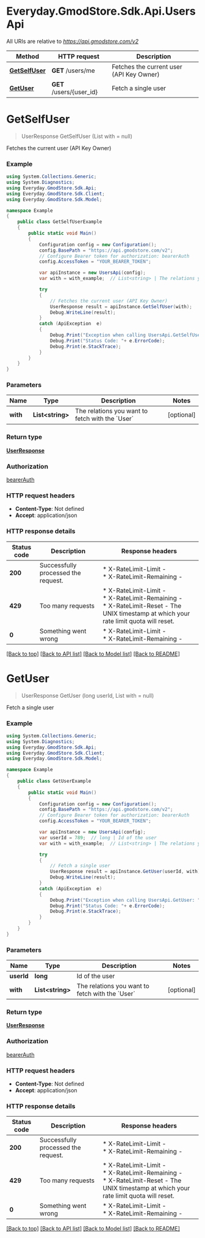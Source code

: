 # Everyday.GmodStore.Sdk.Api.UsersApi

All URIs are relative to *https://api.gmodstore.com/v2*

Method | HTTP request | Description
------------- | ------------- | -------------
[**GetSelfUser**](UsersApi.md#getselfuser) | **GET** /users/me | Fetches the current user (API Key Owner)
[**GetUser**](UsersApi.md#getuser) | **GET** /users/{user_id} | Fetch a single user


<a name="getselfuser"></a>
# **GetSelfUser**
> UserResponse GetSelfUser (List<string> with = null)

Fetches the current user (API Key Owner)

### Example
```csharp
using System.Collections.Generic;
using System.Diagnostics;
using Everyday.GmodStore.Sdk.Api;
using Everyday.GmodStore.Sdk.Client;
using Everyday.GmodStore.Sdk.Model;

namespace Example
{
    public class GetSelfUserExample
    {
        public static void Main()
        {
            Configuration config = new Configuration();
            config.BasePath = "https://api.gmodstore.com/v2";
            // Configure Bearer token for authorization: bearerAuth
            config.AccessToken = "YOUR_BEARER_TOKEN";

            var apiInstance = new UsersApi(config);
            var with = with_example;  // List<string> | The relations you want to fetch with the `User` (optional) 

            try
            {
                // Fetches the current user (API Key Owner)
                UserResponse result = apiInstance.GetSelfUser(with);
                Debug.WriteLine(result);
            }
            catch (ApiException  e)
            {
                Debug.Print("Exception when calling UsersApi.GetSelfUser: " + e.Message );
                Debug.Print("Status Code: "+ e.ErrorCode);
                Debug.Print(e.StackTrace);
            }
        }
    }
}
```

### Parameters

Name | Type | Description  | Notes
------------- | ------------- | ------------- | -------------
 **with** | **List&lt;string&gt;**| The relations you want to fetch with the &#x60;User&#x60; | [optional] 

### Return type

[**UserResponse**](UserResponse.md)

### Authorization

[bearerAuth](../README.md#bearerAuth)

### HTTP request headers

 - **Content-Type**: Not defined
 - **Accept**: application/json

### HTTP response details
| Status code | Description | Response headers |
|-------------|-------------|------------------|
| **200** | Successfully processed the request. |  * X-RateLimit-Limit -  <br>  * X-RateLimit-Remaining -  <br>  |
| **429** | Too many requests |  * X-RateLimit-Limit -  <br>  * X-RateLimit-Remaining -  <br>  * X-RateLimit-Reset - The UNIX timestamp at which your rate limit quota will reset. <br>  |
| **0** | Something went wrong |  * X-RateLimit-Limit -  <br>  * X-RateLimit-Remaining -  <br>  |

[[Back to top]](#) [[Back to API list]](../README.md#documentation-for-api-endpoints) [[Back to Model list]](../README.md#documentation-for-models) [[Back to README]](../README.md)

<a name="getuser"></a>
# **GetUser**
> UserResponse GetUser (long userId, List<string> with = null)

Fetch a single user

### Example
```csharp
using System.Collections.Generic;
using System.Diagnostics;
using Everyday.GmodStore.Sdk.Api;
using Everyday.GmodStore.Sdk.Client;
using Everyday.GmodStore.Sdk.Model;

namespace Example
{
    public class GetUserExample
    {
        public static void Main()
        {
            Configuration config = new Configuration();
            config.BasePath = "https://api.gmodstore.com/v2";
            // Configure Bearer token for authorization: bearerAuth
            config.AccessToken = "YOUR_BEARER_TOKEN";

            var apiInstance = new UsersApi(config);
            var userId = 789;  // long | Id of the user
            var with = with_example;  // List<string> | The relations you want to fetch with the `User` (optional) 

            try
            {
                // Fetch a single user
                UserResponse result = apiInstance.GetUser(userId, with);
                Debug.WriteLine(result);
            }
            catch (ApiException  e)
            {
                Debug.Print("Exception when calling UsersApi.GetUser: " + e.Message );
                Debug.Print("Status Code: "+ e.ErrorCode);
                Debug.Print(e.StackTrace);
            }
        }
    }
}
```

### Parameters

Name | Type | Description  | Notes
------------- | ------------- | ------------- | -------------
 **userId** | **long**| Id of the user | 
 **with** | **List&lt;string&gt;**| The relations you want to fetch with the &#x60;User&#x60; | [optional] 

### Return type

[**UserResponse**](UserResponse.md)

### Authorization

[bearerAuth](../README.md#bearerAuth)

### HTTP request headers

 - **Content-Type**: Not defined
 - **Accept**: application/json

### HTTP response details
| Status code | Description | Response headers |
|-------------|-------------|------------------|
| **200** | Successfully processed the request. |  * X-RateLimit-Limit -  <br>  * X-RateLimit-Remaining -  <br>  |
| **429** | Too many requests |  * X-RateLimit-Limit -  <br>  * X-RateLimit-Remaining -  <br>  * X-RateLimit-Reset - The UNIX timestamp at which your rate limit quota will reset. <br>  |
| **0** | Something went wrong |  * X-RateLimit-Limit -  <br>  * X-RateLimit-Remaining -  <br>  |

[[Back to top]](#) [[Back to API list]](../README.md#documentation-for-api-endpoints) [[Back to Model list]](../README.md#documentation-for-models) [[Back to README]](../README.md)

